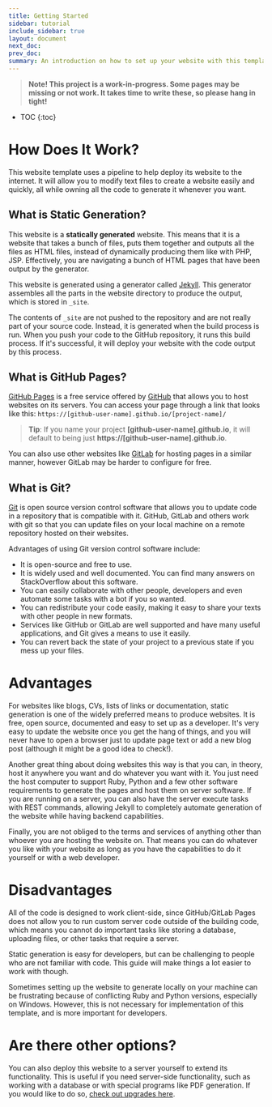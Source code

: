 ```yaml
---
title: Getting Started
sidebar: tutorial
include_sidebar: true
layout: document
next_doc:
prev_doc: 
summary: An introduction on how to set up your website with this template.
---
```


> **Note! This project is a work-in-progress. Some pages may be missing or not work. It takes time to write these, so please hang in tight!**

* TOC
{:toc}

# How Does It Work?

This website template uses a pipeline to help deploy its website to the internet. It will allow you to modify text files to create a website easily and quickly, all while owning all the code to generate it whenever you want.

## What is Static Generation?

This website is a **statically generated** website. This means that it is a website that takes a bunch of files, puts them together and outputs all the files as HTML files, instead of dynamically producing them like with PHP, JSP. Effectively, you are navigating a bunch of HTML pages that have been output by the generator.

This website is generated using a generator called [Jekyll](https://jekyllrb.com/). This generator assembles all the parts in the website directory to produce the output, which is stored in ``_site``.

The contents of ``_site`` are not pushed to the repository and are not really part of your source code. Instead, it is generated when the build process is run. When you push your code to the GitHub repository, it runs this build process. If it's successful, it will deploy your website with the code output by this process.

## What is GitHub Pages?

[GitHub Pages](https://pages.github.com/) is a free service offered by [GitHub](https://github.com/) that allows you to host websites on its servers. You can access your page through a link that looks like this: ``https://[github-user-name].github.io/[project-name]/``

> **Tip**: If you name your project **[github-user-name].github.io**, it will default to being just **https://[github-user-name].github.io**.

You can also use other websites like [GitLab](https://gitlab.com/) for hosting pages in a similar manner, however GitLab may be harder to configure for free.

## What is Git?

[Git](https://git-scm.com/) is open source version control software that allows you to update code in a repository that is compatible with it. GitHub, GitLab and others work with git so that you can update files on your local machine on a remote repository hosted on their websites.

Advantages of using Git version control software include: 
* It is open-source and free to use.
* It is widely used and well documented. You can find many answers on StackOverflow about this software.
* You can easily collaborate with other people, developers and even automate some tasks with a bot if you so wanted.
* You can redistribute your code easily, making it easy to share your texts with other people in new formats.
* Services like GitHub or GitLab are well supported and have many useful applications, and Git gives a means to use it easily.
* You can revert back the state of your project to a previous state if you mess up your files. 

# Advantages

For websites like blogs, CVs, lists of links or documentation, static generation is one of the widely preferred means to produce websites. It is free, open source, documented and easy to set up as a developer. It's very easy to update the website once you get the hang of things, and you will never have to open a browser just to update page text or add a new blog post (although it might be a good idea to check!).

Another great thing about doing websites this way is that you can, in theory, host it anywhere you want and do whatever you want with it. You just need the host computer to support Ruby, Python and a few other software requirements to generate the pages and host them on server software. If you are running on a server, you can also have the server execute tasks with REST commands, allowing Jekyll to completely automate generation of the website while having backend capabilities.

Finally, you are not obliged to the terms and services of anything other than whoever you are hosting the website on. That means you can do whatever you like with your website as long as you have the capabilities to do it yourself or with a web developer.

# Disadvantages

All of the code is designed to work client-side, since GitHub/GitLab Pages does not allow you to run custom server code outside of the building code, which means you cannot do important tasks like storing a database, uploading files, or other tasks that require a server.

Static generation is easy for developers, but can be challenging to people who are not familiar with code. This guide will make things a lot easier to work with though.

Sometimes setting up the website to generate locally on your machine can be frustrating because of conflicting Ruby and Python versions, especially on Windows. However, this is not necessary for implementation of this template, and is more important for developers. 

# Are there other options?

You can also deploy this website to a server yourself to extend its functionality. This is useful if you need server-side functionality, such as working with a database or with special programs like PDF generation. If you would like to do so, [check out upgrades here](/docs/tutorial/upgrades).
